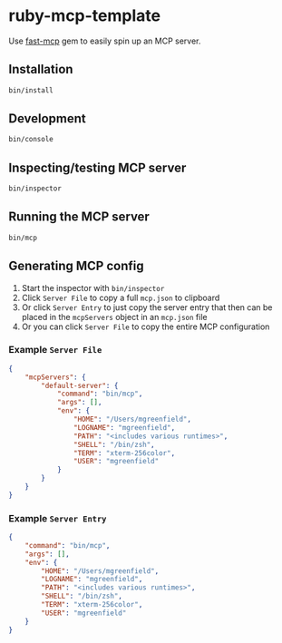 # ruby-mcp-template

Use [fast-mcp](https://github.com/yjacquin/fast-mcp) gem to easily spin up an MCP server.

## Installation

```sh
bin/install
```

## Development

```sh
bin/console
```

## Inspecting/testing MCP server

```sh
bin/inspector
```

## Running the MCP server

```sh
bin/mcp
```

## Generating MCP config

1. Start the inspector with `bin/inspector`
2. Click `Server File` to copy a full `mcp.json` to clipboard
3. Or click `Server Entry` to just copy the server entry that then can be placed in the `mcpServers` object in an `mcp.json` file
4. Or you can click `Server File` to copy the entire MCP configuration

### Example `Server File`

```json
{
    "mcpServers": {
        "default-server": {
            "command": "bin/mcp",
            "args": [],
            "env": {
                "HOME": "/Users/mgreenfield",
                "LOGNAME": "mgreenfield",
                "PATH": "<includes various runtimes>",
                "SHELL": "/bin/zsh",
                "TERM": "xterm-256color",
                "USER": "mgreenfield"
            }
        }
    }
}
```

### Example `Server Entry`

```json
{
    "command": "bin/mcp",
    "args": [],
    "env": {
        "HOME": "/Users/mgreenfield",
        "LOGNAME": "mgreenfield",
        "PATH": "<includes various runtimes>",
        "SHELL": "/bin/zsh",
        "TERM": "xterm-256color",
        "USER": "mgreenfield"
    }
}
```
